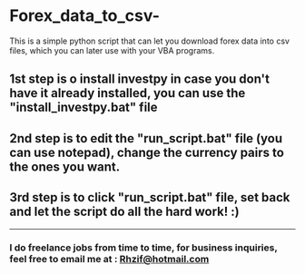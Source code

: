# Forex_data_to_csv-
This is a simple python script that can let you download forex data into csv files, which you can later use with your VBA programs.

## 1st step is o install investpy in case you don't have it already installed, you can use the "install_investpy.bat" file

## 2nd step is to edit the "run_script.bat" file (you can use notepad), change the currency pairs to the ones you want.

## 3rd step is to click "run_script.bat" file, set back and let the script do all the hard work! :)

_____________________________________________________________________________________________________
### I do freelance jobs from time to time, for business inquiries, feel free to email me at : Rhzif@hotmail.com 
